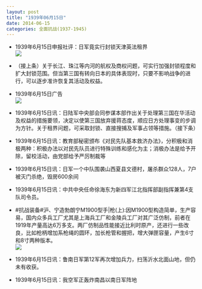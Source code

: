 ```yaml
---
layout: post
title: "1939年06月15日"
date: 2014-06-15
categories: 全面抗战(1937-1945)
---
```


<meta name="referrer" content="no-referrer" />

- 1939年6月15日申报社评：日军竟实行封锁天津英法租界 <br/><img src="https://ww2.sinaimg.cn/large/aca367d8jw1ehf4fpq068j20mg0xnqlg.jpg" />

- （接上条）关于长江、珠江等内河的航权及商权问题，可实行加强封锁程度和扩大封锁范围。但当第三国有转向日本的具体表现时，只要不影响战争的进行，可以逐步准许恢复其活动及权益。 

- 1939年6月15日广告 <br/><img src="https://ww1.sinaimg.cn/large/aca367d8jw1ehf2psa7o6j206b0h5gn8.jpg" />

- 1939年6月15日讯：日陆军中央部会同参谋本部作出关于处理第三国在华活动及权益的措施要领，决定以使第三国放弃援蒋态度，顺应日方处理事变的步调为方针。关于租界问题，可采取封锁、直接搜捕及军事占领等措施。（接下条） 

- 1939年6月15日讯：教育部秘密颁布《对民先队基本救济办法》，分积极和消极两种：积极办法以对民先队员进行特殊训练和感化为主；消极办法是给予开除，留校活动，由党部给予严厉制裁等 

- 1939年6月15日讯：日军一个中队围袭山西夏县文德村，屠杀群众128人，7户被灭门杀绝，毁房600余间 

- 1939年6月15日讯：中共中央任命徐海东为新四军江北指挥部副指挥兼第4支队司令员。 

- #抗战装备#沪、宁造勃朗宁M1900型手|枪(上):因M1900型构造简单，生产容易，国内众多兵工厂尤其是上海兵工厂和金陵兵工厂对其广泛仿制，前者在1919年产量高达6万多支。两厂仿制品性能接近比利时原产，还进行一些改良，比如枪柄增加系枪绳的圆环，加长枪管和握把，增大弹匣容量，产生6寸和8寸两种版本。 <br/><img src="https://ww3.sinaimg.cn/large/aca367d8jw1ehekih0tgqj20ep0yqjxe.jpg" />

- 1939年6月15日讯：鲁南日军第12军再次增加兵力，扫荡沂水北面山地，但仍未有收获。  

- 1939年6月15日讯：我空军正轰炸南昌以南日军阵地 

